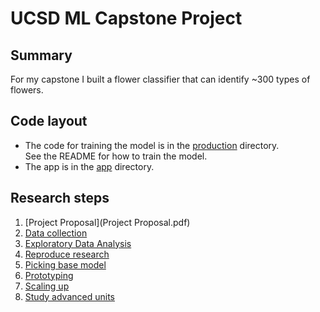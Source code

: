 # UCSD ML Capstone Project

## Summary

For my capstone I built a flower classifier that can identify ~300 types of flowers. 

## Code layout

* The code for training the model is in the [production](production) directory. \
See the README for how to train the model.
* The app is in the [app](app) directory.

## Research steps

1. [Project Proposal](Project Proposal.pdf)
1. [Data collection](Step1-Reading-Data.ipynb)
1. [Exploratory Data Analysis](Step2-EDA.ipynb)
1. [Reproduce research](Step3-Reproduce-Research.ipynb)
1. [Picking base model](Step7-Picking-Base-Model.ipynb)
1. [Prototyping](Step8-Prototype.ipynb)
1. [Scaling up](Step9-Scale-Up.ipynb)
1. [Study advanced units](Step10-Study-Advanced-Units.ipynb)